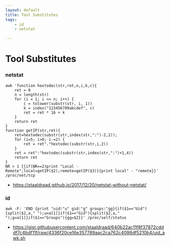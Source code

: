 ```yaml
---
layout: default
title: Tool Substitutes
tags:
    - id
    - netstat

---
```

# Tool Substitutes
### netstat
```shell
awk 'function hextodec(str,ret,n,i,k,c){
    ret = 0
    n = length(str)
    for (i = 1; i <= n; i++) {
        c = tolower(substr(str, i, 1))
        k = index("123456789abcdef", c)
        ret = ret * 16 + k
    }
    return ret
}
function getIP(str,ret){
    ret=hextodec(substr(str,index(str,":")-2,2)); 
    for (i=5; i>0; i-=2) {
        ret = ret"."hextodec(substr(str,i,2))
    }
    ret = ret":"hextodec(substr(str,index(str,":")+1,4))
    return ret
} 
NR > 1 {{if(NR==2)print "Local - Remote";local=getIP($2);remote=getIP($3)}{print local" - "remote}}' /proc/net/tcp
```
- <https://staaldraad.github.io/2017/12/20/netstat-without-netstat/>


### id
```shell
awk -F: 'END {print "uid:"u" gid:"g" groups:"gg}{if($1=="Uid"){split($2,a," ");u=a[1]}if($1=="Gid"){split($2,a," ");g=a[1]}if($1=="Groups"){gg=$2}}' /proc/self/status
```
- <https://gist.githubusercontent.com/staaldraad/640b22ac11f8f37872cdddf7c4bdf11f/raw/4336f20ce16e357789aac2ca762c4098df5210b4/uid_awk.sh>